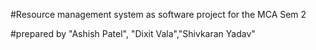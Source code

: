 #Resource management system as software project for the MCA Sem 2 

#prepared by "Ashish Patel", "Dixit Vala","Shivkaran Yadav"